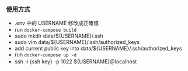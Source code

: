 ### 使用方式
- .env 中的 USERNAME 修改成正確值
- run `docker-compose build`
- sudo mkdir data/${USERNAME}/.ssh
- sudo vim data/${USERNAME}/.ssh/authorized_keys
- add current public key into data/${USERNAME}/.ssh/authorized_keys
- run `docker-compose up -d`
- ssh -i {ssh key} -p 1022 ${USERNAME}＠localhost
